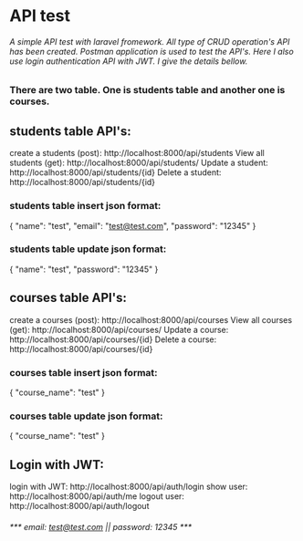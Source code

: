 # API test

###### A simple API test with laravel fromework. All type of CRUD operation's API has been created. Postman application is used to test the API's. Here I also use login authentication API with JWT. I give the details bellow.

### There are two table. One is students table and another one is courses.

## students table API's:
create a students (post): http://localhost:8000/api/students
View all students (get): http://localhost:8000/api/students/
Update a student: http://localhost:8000/api/students/{id}
Delete a student: http://localhost:8000/api/students/{id}

### students table insert json format:
{
    "name": "test",
    "email": "test@test.com",
    "password": "12345"
}
### students table update json format:
{
    "name": "test",
    "password": "12345"
}

## courses table API's:
create a courses (post): http://localhost:8000/api/courses
View all courses (get): http://localhost:8000/api/courses/
Update a course: http://localhost:8000/api/courses/{id}
Delete a course: http://localhost:8000/api/courses/{id}

### courses table insert json format:
{
    "course_name": "test"
}
### courses table update json format:
{
    "course_name": "test"
}

## Login with JWT:
login with JWT: http://localhost:8000/api/auth/login
show user: http://localhost:8000/api/auth/me
logout user: http://localhost:8000/api/auth/logout

###### *** email: test@test.com || password: 12345 ***